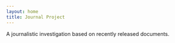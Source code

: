 ```yaml
---
layout: home
title: Journal Project
---
```


A journalistic investigation based on recently released documents.